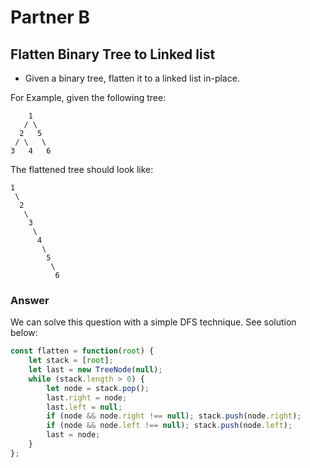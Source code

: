 # Partner B

## Flatten Binary Tree to Linked list
* Given a binary tree, flatten it to a linked list in-place.

For Example, given the following tree:

```
    1
   / \
  2   5
 / \   \
3   4   6
```
The flattened tree should look like:

```
1
 \
  2
   \
    3
     \
      4
       \
        5
         \
          6
```

### Answer
We can solve this question with a simple DFS technique.  See solution below:

```JavaScript
const flatten = function(root) {
    let stack = [root];
    let last = new TreeNode(null);
    while (stack.length > 0) {
        let node = stack.pop();
        last.right = node;
        last.left = null;
        if (node && node.right !== null); stack.push(node.right);
        if (node && node.left !== null); stack.push(node.left);
        last = node;
    }
};
```
